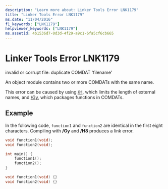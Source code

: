 ```yaml
---
description: "Learn more about: Linker Tools Error LNK1179"
title: "Linker Tools Error LNK1179"
ms.date: "11/04/2016"
f1_keywords: ["LNK1179"]
helpviewer_keywords: ["LNK1179"]
ms.assetid: 4b1536d7-0d3d-4f29-a9c1-6fa5cf6cb665
---
```

# Linker Tools Error LNK1179

invalid or corrupt file: duplicate COMDAT 'filename'

An object module contains two or more COMDATs with the same name.

This error can be caused by using [/H](../../build/reference/h-restrict-length-of-external-names.md), which limits the length of external names, and [/Gy](../../build/reference/gy-enable-function-level-linking.md), which packages functions in COMDATs.

## Example

In the following code, `function1` and `function2` are identical in the first eight characters. Compiling with **/Gy** and **/H8** produces a link error.

```cpp
void function1(void);
void function2(void);

int main() {
    function1();
    function2();
}

void function1(void) {}
void function2(void) {}
```
